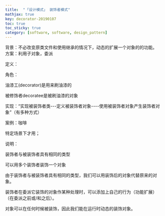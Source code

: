 ```yaml
---
title:  "「设计模式」 装饰者模式"
mathjax: true
key: decorator-20190107
toc: true
toc_sticky: true
category: [software, software, design_pattern]
---
```


背景：不必改变原类文件和使用继承的情况下，动态的扩展一个对象的的功能。
方案：利用子对象，委派

定义：

角色：

油漆工(decorator)是用来刷油漆的

被修饰者decoratee是被刷油漆的对象

实现：“实现被装饰者类---定义被装饰者对象----使用被装饰者对象产生装饰者对象”（有多种方式）

案例：咖啡

特定场景下才用；

说明：

装饰者与被装饰者具有相同的类型

可以用多个装饰者装饰一个对象

由于装饰者与被装饰者具有相同的类型，我们可以用装饰后的对象代替原来的对象。

装饰者在委派它装饰的对象作某种处理时，可以添加上自己的行为（功能扩展）（在委派之前或/和之后）。

对象可以在任何时候被装饰，因此我们能在运行时动态的装饰对象。
